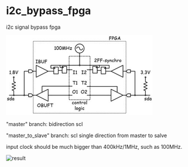 # i2c_bypass_fpga
i2c signal bypass fpga

![bidirectional sda-line](./i2c_bypass.jpg)

"master" branch: bidirection scl

"master_to_slave" branch: scl single direction from master to salve

input clock should be much bigger than 400kHz/1MHz, such as 100MHz.

![result](./doc/1363530651.jpg)
